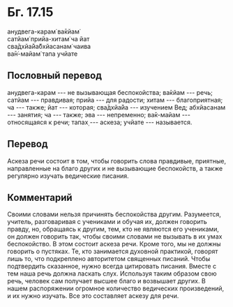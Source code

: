 # Бг. 17.15
анудвега-карам̇ ва̄кйам̇<br/>
сатйам̇ прийа-хитам̇ ча йат<br/>
сва̄дхйа̄йа̄бхйасанам̇ чаива<br/>
ва̄н̇-майам̇ тапа учйате
## Пословный перевод

анудвега-карам --- не вызывающая беспокойства; ва̄кйам --- речь; сатйам
--- правдивая; прийа --- для радости; хитам --- благоприятная; ча ---
также; йат --- которая; сва̄дхйа̄йа --- изучением Вед; абхйасанам ---
занятия; ча --- также; эва --- непременно; ва̄к-майам --- относящаяся к
речи; тапах̣ --- аскеза; учйате --- называется.

## Перевод

Аскеза речи состоит в том, чтобы говорить слова правдивые, приятные,
направленные на благо других и не вызывающие беспокойств, а также
регулярно изучать ведические писания.

## Комментарий

Своими словами нельзя причинять беспокойства другим. Разумеется,
учитель, разговаривая с учениками и обучая их, должен говорить правду,
но, обращаясь к другим, тем, кто не являются его учениками, он должен
говорить так, чтобы своими словами не вызывать в их умах беспокойство. В
этом состоит аскеза речи. Кроме того, мы не должны говорить о пустяках.
Те, кто занимается духовной практикой, говорят лишь то, что подкреплено
авторитетом священных писаний. Чтобы подтвердить сказанное, нужно всегда
цитировать писания. Вместе с тем наша речь должна ласкать слух.
Используя таким образом свою речь, человек сам получает высшее благо и
возвышает других. В нашем распоряжении огромное количество ведических
произведений, и их нужно изучать. Все это составляет аскезу для речи.
